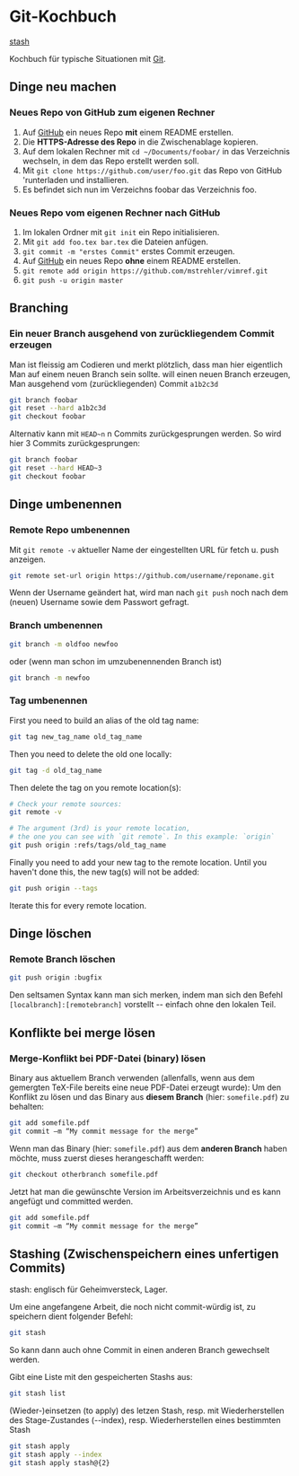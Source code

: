 # Git-Kochbuch

[stash](stash.md)

Kochbuch für typische Situationen mit [Git](https://git-scm.com/).

## Dinge neu machen

### Neues Repo von GitHub zum eigenen Rechner

1. Auf [GitHub](https://github.com/) ein neues Repo **mit** einem README erstellen.
2. Die **HTTPS-Adresse des Repo** in die Zwischenablage kopieren.
3. Auf dem lokalen Rechner mit `cd ~/Documents/foobar/` in das Verzeichnis wechseln, in dem das Repo erstellt werden soll.
4. Mit `git clone https://github.com/user/foo.git` das Repo von GitHub 'runterladen und installieren.
5. Es befindet sich nun im Verzeichns foobar das Verzeichnis foo.

### Neues Repo vom eigenen Rechner nach GitHub

1. Im lokalen Ordner mit `git init` ein Repo initialisieren.
2. Mit `git add foo.tex bar.tex` die Dateien anfügen.
3. `git commit -m "erstes Commit"` erstes Commit erzeugen.
4. Auf [GitHub](https://github.com/) ein neues Repo **ohne** einem README erstellen.
5. `git remote add origin https://github.com/mstrehler/vimref.git`
6. `git push -u origin master`

## Branching

### Ein neuer Branch ausgehend von zurückliegendem Commit erzeugen

Man ist fleissig am Codieren und merkt plötzlich, dass man hier eigentlich
Man auf einem neuen Branch sein sollte. will einen neuen Branch erzeugen,
Man ausgehend vom (zurückliegenden) Commit `a1b2c3d`

```bash
git branch foobar
git reset --hard a1b2c3d
git checkout foobar
```

Alternativ kann mit `HEAD~n` n Commits zurückgesprungen werden. So wird hier
3 Commits zurückgesprungen:

```bash
git branch foobar
git reset --hard HEAD~3
git checkout foobar
``` 

## Dinge umbenennen

### Remote Repo umbenennen

Mit `git remote -v` aktueller Name der eingestellten URL für fetch u. push anzeigen.

```bash
git remote set-url origin https://github.com/username/reponame.git
```
Wenn der Username geändert hat, wird man nach `git push` noch nach dem
(neuen) Username sowie dem Passwort gefragt.

### Branch umbenennen

```bash
git branch -m oldfoo newfoo

```
oder (wenn man schon im umzubenennenden Branch ist)

```bash
git branch -m newfoo
```

### Tag umbenennen

First you need to build an alias of the old tag name:

```bash
git tag new_tag_name old_tag_name
```

Then you need to delete the old one locally:

```bash
git tag -d old_tag_name
```

Then delete the tag on you remote location(s):

```bash
# Check your remote sources:
git remote -v

# The argument (3rd) is your remote location,
# the one you can see with `git remote`. In this example: `origin`
git push origin :refs/tags/old_tag_name
```

Finally you need to add your new tag to the remote location. Until you haven't done this, the new tag(s) will not be added:

```bash
git push origin --tags
```

Iterate this for every remote location.

## Dinge löschen

### Remote Branch löschen

```bash
git push origin :bugfix
```
Den seltsamen Syntax kann man sich merken, indem man sich den Befehl `[localbranch]:[remotebranch]` vorstellt --
einfach ohne den lokalen Teil.

## Konflikte bei merge lösen

### Merge-Konflikt bei PDF-Datei (binary) lösen

Binary aus aktuellem Branch verwenden (allenfalls, wenn aus dem gemergten TeX-File bereits eine neue PDF-Datei erzeugt wurde):
Um den Konflikt zu lösen und das Binary aus **diesem Branch** (hier: `somefile.pdf`) zu behalten:

```bash
git add somefile.pdf 
git commit –m “My commit message for the merge”
```

Wenn man das Binary (hier: `somefile.pdf`) aus dem **anderen Branch** haben möchte, muss zuerst dieses herangeschafft werden:

```bash
git checkout otherbranch somefile.pdf
```

Jetzt hat man die gewünschte Version im Arbeitsverzeichnis und es kann angefügt und committed werden.

```bash
git add somefile.pdf
git commit –m “My commit message for the merge”
```

## Stashing (Zwischenspeichern eines unfertigen Commits)

stash: englisch für Geheimversteck, Lager.

Um eine angefangene Arbeit, die noch nicht commit-würdig ist, zu speichern dient folgender Befehl:

```bash
git stash
```
So kann dann auch ohne Commit in einen anderen Branch gewechselt werden.

Gibt eine Liste mit den gespeicherten Stashs aus:

```bash
git stash list
```

(Wieder-)einsetzen (to apply) des letzen Stash, resp. mit Wiederherstellen des Stage-Zustandes (--index),
resp. Wiederherstellen eines bestimmten Stash

```bash
git stash apply
git stash apply --index
git stash apply stash@{2}
```


